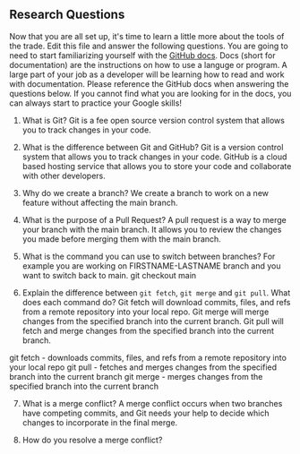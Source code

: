 ## Research Questions 

Now that you are all set up, it's time to learn a little more about the tools of the trade. Edit this file and answer the following questions. You are going to need to start familiarizing yourself with the [GitHub docs](https://docs.github.com/en). Docs (short for documentation) are the instructions on how to use a languge or program. A large part of your job as a developer will be learning how to read and work with documentation. Please reference the GitHub docs when answering the questions below. If you cannot find what you are looking for in the docs, you can always start to practice your Google skills!

1. What is Git? 
Git is a fee open source version control system that allows you to track changes in your code. 

2. What is the difference between Git and GitHub?
Git is a version control system that allows you to track changes in your code. GitHub is a cloud based hosting service that allows you to store your code and collaborate with other developers.

3. Why do we create a branch? 
We create a branch to work on a new feature without affecting the main branch.

4. What is the purpose of a Pull Request?
A pull request is a way to merge your branch with the main branch. It allows you to review the changes you made before merging them with the main branch.

5. What is the command you can use to switch between branches? For example you are working on FIRSTNAME-LASTNAME branch and you want to switch back to main.
git checkout main

6. Explain the difference between `git fetch`, `git merge` and `git pull`. What does each command do?
Git fetch will download commits, files, and refs from a remote repository into your local repo. Git merge will merge changes from the specified branch into the current branch. Git pull will fetch and merge changes from the specified branch into the current branch.

git fetch - downloads commits, files, and refs from a remote repository into your local repo
git pull - fetches and merges changes from the specified branch into the current branch
git merge - merges changes from the specified branch into the current branch


7. What is a merge conflict?
A merge conflict occurs when two branches have competing commits, and Git needs your help to decide which changes to incorporate in the final merge.

8. How do you resolve a merge conflict?
